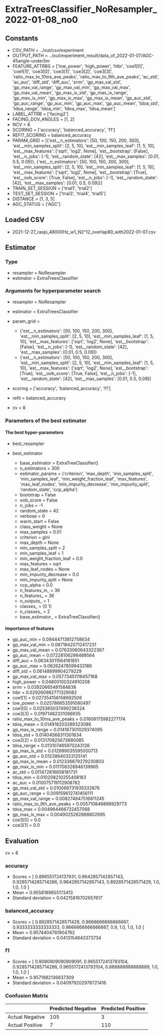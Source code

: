 # ExtraTreesClassifier_NoResampler_2022-01-08_no0
## Constants
- CSV_PATH = ../out/csv/experiment
- OUTPUT_PATH = ../out/experiment_result/data_of_2022-01-07/AGC-45angle-under5m
- FEATURE_ATTRBS = ['low_power', 'high_power', 'hlbr', 'coe1[0]', 'coe1[1]', 'coe3[0]', 'coe3[1]', 'coe3[2]', 'coe3[3]', 'ratio_max_to_10ms_ave_peaks', 'ratio_max_to_9th_ave_peaks', 'ac_std', 'ac_auc', 'diff_std', 'diff_auc', 'srmr', 'gp_max_val_std', 'gp_max_val_range', 'gp_max_val_min', 'gp_max_val_max', 'gp_max_val_mean', 'gp_max_ix_std', 'gp_max_ix_range', 'gp_max_ix_min', 'gp_max_ix_max', 'gp_max_ix_mean', 'gp_auc_std', 'gp_auc_range', 'gp_auc_min', 'gp_auc_max', 'gp_auc_mean', 'tdoa_std', 'tdoa_range', 'tdoa_min', 'tdoa_max', 'tdoa_mean']
- LABEL_ATTRB = ['facing2']
- FACING_DOV_ANGLES = [1, 2]
- NCV = 8
- SCORING = ['accuracy', 'balanced_accuracy', 'f1']
- REFIT_SCORING = balanced_accuracy
- PARAM_GRID = [{'est__n_estimators': [50, 100, 150, 200, 300], 'est__min_samples_split': [2, 5, 10], 'est__min_samples_leaf': [1, 5, 10], 'est__max_features': ['sqrt', 'log2', None], 'est__bootstrap': [False], 'est__n_jobs': [-1], 'est__random_state': [42], 'est__max_samples': [0.01, 0.5, 0.09]}, {'est__n_estimators': [50, 100, 150, 200, 300], 'est__min_samples_split': [2, 5, 10], 'est__min_samples_leaf': [1, 5, 10], 'est__max_features': ['sqrt', 'log2', None], 'est__bootstrap': [True], 'est__oob_score': [True, False], 'est__n_jobs': [-1], 'est__random_state': [42], 'est__max_samples': [0.01, 0.5, 0.09]}]
- TRAIN_SET_SESSION = ['trial1', 'trial2']
- TEST_SET_SESSION = ['trial3', 'trial4', 'trial5']
- DISTANCE = [1, 3, 5]
- AGC_STATUS = ['AGC']

## Loaded CSV
- 2021-12-27_raspi_48000Hz_w1_N2^12_overlap80_with2022-01-07.csv

## Estimator
### Type
- resampler = NoResampler
- estimator = ExtraTreesClassifier

### Arguments for hyperparameter search
- resampler = NoResampler
- estimator = ExtraTreesClassifier
- param_grid = 
	- {'est__n_estimators': [50, 100, 150, 200, 300], 'est__min_samples_split': [2, 5, 10], 'est__min_samples_leaf': [1, 5, 10], 'est__max_features': ['sqrt', 'log2', None], 'est__bootstrap': [False], 'est__n_jobs': [-1], 'est__random_state': [42], 'est__max_samples': [0.01, 0.5, 0.09]}
	- {'est__n_estimators': [50, 100, 150, 200, 300], 'est__min_samples_split': [2, 5, 10], 'est__min_samples_leaf': [1, 5, 10], 'est__max_features': ['sqrt', 'log2', None], 'est__bootstrap': [True], 'est__oob_score': [True, False], 'est__n_jobs': [-1], 'est__random_state': [42], 'est__max_samples': [0.01, 0.5, 0.09]}

- scoring = ['accuracy', 'balanced_accuracy', 'f1']
- refit = balanced_accuracy
- cv = 8

### Parameters of the best estimator
#### The best hyper-parameters
- best_resampler

- best_estimator
	- base_estimator = ExtraTreeClassifier()
	- n_estimators = 300
	- estimator_params = ('criterion', 'max_depth', 'min_samples_split', 'min_samples_leaf', 'min_weight_fraction_leaf', 'max_features', 'max_leaf_nodes', 'min_impurity_decrease', 'min_impurity_split', 'random_state', 'ccp_alpha')
	- bootstrap = False
	- oob_score = False
	- n_jobs = -1
	- random_state = 42
	- verbose = 0
	- warm_start = False
	- class_weight = None
	- max_samples = 0.01
	- criterion = gini
	- max_depth = None
	- min_samples_split = 2
	- min_samples_leaf = 1
	- min_weight_fraction_leaf = 0.0
	- max_features = sqrt
	- max_leaf_nodes = None
	- min_impurity_decrease = 0.0
	- min_impurity_split = None
	- ccp_alpha = 0.0
	- n_features_in_ = 36
	- n_features_ = 36
	- n_outputs_ = 1
	- classes_ = [0 1]
	- n_classes_ = 2
	- base_estimator_ = ExtraTreeClassifier()

#### Importance of features
- gp_auc_min = 0.09444713812758634
- gp_max_val_min = 0.08718420712417231
- gp_max_val_mean = 0.07633060643322367
- gp_auc_mean = 0.07228106298489564
- diff_auc = 0.06343011564181851
- gp_auc_max = 0.06262478599433186
- diff_std = 0.06148899904279229
- gp_max_val_max = 0.05773451116457168
- high_power = 0.04800100324910208
- srmr = 0.03920665481584838
- hlbr = 0.029260982771329082
- coe1[1] = 0.027354156158692508
- low_power = 0.025786653591080497
- coe1[0] = 0.025365037499238324
- coe3[3] = 0.01971482331086935
- ratio_max_to_10ms_ave_peaks = 0.01609175982277174
- tdoa_mean = 0.014918203289323086
- gp_max_ix_range = 0.014187301029374095
- tdoa_std = 0.01404568311301634
- coe3[2] = 0.013170825673680085
- tdoa_range = 0.013107465970243126
- gp_max_ix_std = 0.012999035595050713
- gp_auc_std = 0.01238640323125141
- gp_max_ix_mean = 0.012336679279230803
- gp_max_ix_min = 0.011708326946139965
- ac_std = 0.011472616658181731
- tdoa_min = 0.010208210255408183
- ac_auc = 0.010075719112908782
- gp_max_val_std = 0.010068731935332876
- gp_auc_range = 0.009159612741456111
- gp_max_val_range = 0.008274847516811245
- ratio_max_to_9th_ave_peaks = 0.005710846898929773
- tdoa_max = 0.004964466732457068
- gp_max_ix_max = 0.0049025262888802695
- coe3[0] = 0.0
- coe3[1] = 0.0

## Evaluation
cv = 8
### accuracy
- Scores = [ 0.896551724137931, 0.9642857142857143, 0.9285714285714286, 0.9642857142857143, 0.8928571428571429, 1.0, 1.0, 1.0 ]
- Mean = 0.9558189655172413
- Standard deviation = 0.04215816702657617

### balanced_accuracy
- Scores = [ 0.8928571428571428, 0.9666666666666667, 0.9333333333333333, 0.9666666666666667, 0.9, 1.0, 1.0, 1.0 ]
- Mean = 0.9574404761904762
- Standard deviation = 0.0413154843373734

### f1
- Scores = [ 0.9090909090909091, 0.9655172413793104, 0.9285714285714286, 0.9655172413793104, 0.888888888888889, 1.0, 1.0, 1.0 ]
- Mean = 0.9571982136637309
- Standard deviation = 0.040979202978721416

### Confusion Matrix
|  | Predicted Negative | Predicted Positive |
| --- | --- | --- |
| Actual Negative | 105 | 3 |
| Actual Positive | 7 | 110 |

      